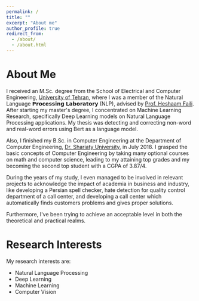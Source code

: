 ```yaml
---
permalink: /
title: ""
excerpt: "About me"
author_profile: true
redirect_from: 
  - /about/
  - /about.html
---
```


About Me
======
I received an M.Sc. degree from the School of Electrical and Computer Engineering, [University of Tehran](https://ut.ac.ir/en), where I was a member of the Natural Language 𝗣𝗿𝗼𝗰𝗲𝘀𝘀𝗶𝗻𝗴 𝗟𝗮𝗯𝗼𝗿𝗮𝘁𝗼𝗿𝘆 (NLP), advised by [Prof. Heshaam Faili](https://scholar.google.se/citations?user=m5tCFEoAAAAJ&hl=en). After starting my master's degree, I concentrated on Machine Learning Research, specifically Deep Learning models on Natural Language Processing applications. My thesis was detecting and correcting non-word and real-word errors using Bert as a language model.

Also, I finished my B.Sc. in Computer Engineering at the Department of Computer Engineering, [Dr. Shariaty University](https://www.shariaty.ac.ir/en), in July 2018. I grasped the basic concepts of Computer Engineering by taking many optional courses on math and computer science, leading to my attaining top grades and my becoming the second top student with a CGPA of 3.87/4.

During the years of my study, I even managed to be involved in relevant projects to acknowledge the impact of academia in business and industry, like developing a Persian spell checker, hate detection for quality control department of a call center, and developing a call center which automatically finds customers problems and gives proper solutions.

Furthermore, I've been trying to achieve an acceptable level in both the theoretical and practical realms.

Research Interests
======
My research interests are: 
- Natural Language Processing
- Deep Learning
- Machine Learning
- Computer Vision
